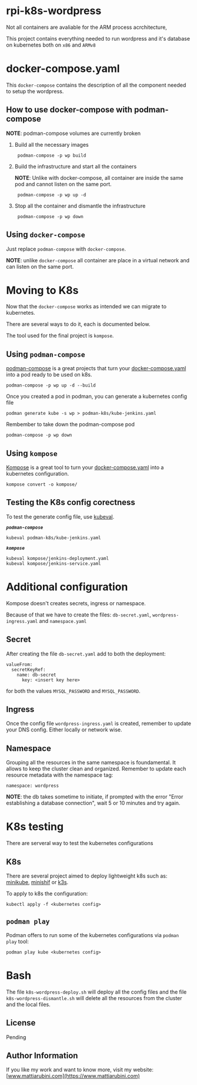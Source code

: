 # rpi-k8s-wordpress
Not all containers are avaliable for the ARM process acrchitecture,

This project contains everything needed to run wordpress and it's database on kubernetes both on `x86` and `ARMv8`

# docker-compose.yaml
This `docker-compose` contains the description of all the component needed to setup the wordpress.

## How to use docker-compose with podman-compose
**NOTE**: podman-compose volumes are currently broken

1. Build all the necessary images

        podman-compose -p wp build

2. Build the infrastructure and start all the containers
    
    **NOTE**: Unlike with docker-compose, all container are inside the same pod and cannot listen on the same port.

        podman-compose -p wp up -d

3. Stop all the container and dismantle the infrastructure

        podman-compose -p wp down

## Using `docker-compose`
Just replace `podman-compose` with `docker-compose`.

**NOTE**: unlike `docker-compose` all container are place in a virtual network and can listen on the same port.

# Moving to K8s
Now that the `docker-compose` works as intended we can migrate to kubernetes.

There are several ways to do it, each is documented below.

The tool used for the final project is `kompose`.

## Using `podman-compose`
[podman-compose](https://github.com/containers/podman-compose) is a great projects that turn your [docker-compose.yaml](https://docs.docker.com/compose/compose-file/) into a pod ready to be used on k8s.

    podman-compose -p wp up -d --build 

Once you created a pod in podman, you can generate a kubernetes config file

    podman generate kube -s wp > podman-k8s/kube-jenkins.yaml

Rembember to take down the podman-compose pod

    podman-compose -p wp down


## Using `kompose`
[Kompose](https://github.com/kubernetes/kompose) is a great tool to turn your [docker-compose.yaml](https://docs.docker.com/compose/compose-file/) into a kubernetes configuration.

    kompose convert -o kompose/ 

## Testing the K8s config corectness
To test the generate config file, use [kubeval](https://www.kubeval.com).

***`podman-compose`***

    kubeval podman-k8s/kube-jenkins.yaml

***`kompose`***

    kubeval kompose/jenkins-deployment.yaml
    kubeval kompose/jenkins-service.yaml

# Additional configuration
Kompose doesn't creates secrets, ingress or namespace.

Because of that we have to create the files: `db-secret.yaml`, `wordpress-ingress.yaml` and `namespace.yaml`

## Secret
After creating the file `db-secret.yaml` add to both the deployment:

    valueFrom:
      secretKeyRef:
        name: db-secret
          key: <insert key here>

for both the values `MYSQL_PASSWORD` and `MYSQL_PASSWORD`.

## Ingress
Once the config file `wordpress-ingress.yaml` is created, remember to update your DNS config. Either locally or network wise.

## Namespace
Grouping all the resources in the same namespace is foundamental.
It allows to keep the cluster clean and organized.
Remember to update each resource metadata with the namespace tag:

    namespace: wordpress

**NOTE**: the db takes sometime to initiate, if prompted with the error "Error establishing a database connection", wait 5 or 10 minutes and try again.

# K8s testing
There are serveral way to test the kubernetes configurations

## K8s 
There are several project aimed to deploy lightweight k8s such as: [minikube](https://minikube.sigs.k8s.io/docs/), [minishif](https://www.okd.io/minishift/) or [k3s](https://k3s.io/).

To apply to k8s the configuration:

    kubectl apply -f <kubernetes config>

## `podman play`
Podman offers to run some of the kubernetes configurations via `podman play` tool:

    podman play kube <kubernetes config>

# Bash
The file `k8s-wordpress-deploy.sh` will deploy all the config files and the file `k8s-wordpress-dismantle.sh` will delete all the resources from the cluster and the local files.

License
-------

Pending

Author Information
------------------

If you like my work and want to know more, visit my website:
[www.mattiarubini.com](https://www.mattiarubini.com)
